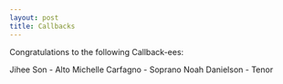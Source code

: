 ```yaml
---
layout: post
title: Callbacks
---
```


Congratulations to the following Callback-ees:

Jihee Son - Alto
Michelle Carfagno - Soprano
Noah Danielson - Tenor